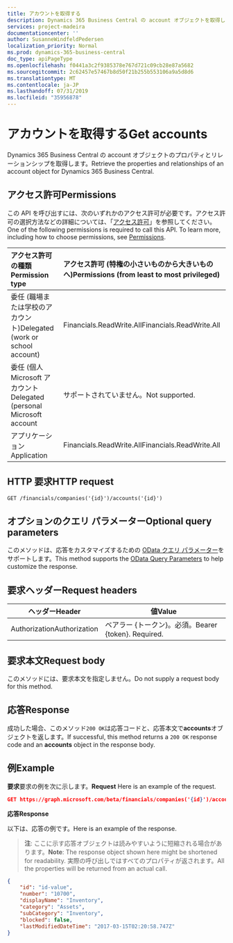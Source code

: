 ```yaml
---
title: アカウントを取得する
description: Dynamics 365 Business Central の account オブジェクトを取得します。
services: project-madeira
documentationcenter: ''
author: SusanneWindfeldPedersen
localization_priority: Normal
ms.prod: dynamics-365-business-central
doc_type: apiPageType
ms.openlocfilehash: f0441a3c2f9385378e767d721c09cb28e87a5682
ms.sourcegitcommit: 2c62457e57467b8d50f21b255b553106a9a5d8d6
ms.translationtype: MT
ms.contentlocale: ja-JP
ms.lasthandoff: 07/31/2019
ms.locfileid: "35956878"
---
```

# <a name="get-accounts"></a><span data-ttu-id="e65ea-103">アカウントを取得する</span><span class="sxs-lookup"><span data-stu-id="e65ea-103">Get accounts</span></span>
<span data-ttu-id="e65ea-104">Dynamics 365 Business Central の account オブジェクトのプロパティとリレーションシップを取得します。</span><span class="sxs-lookup"><span data-stu-id="e65ea-104">Retrieve the properties and relationships of an account object for Dynamics 365 Business Central.</span></span>

## <a name="permissions"></a><span data-ttu-id="e65ea-105">アクセス許可</span><span class="sxs-lookup"><span data-stu-id="e65ea-105">Permissions</span></span>
<span data-ttu-id="e65ea-p101">この API を呼び出すには、次のいずれかのアクセス許可が必要です。アクセス許可の選択方法などの詳細については、「[アクセス許可](/graph/permissions-reference)」を参照してください。</span><span class="sxs-lookup"><span data-stu-id="e65ea-p101">One of the following permissions is required to call this API. To learn more, including how to choose permissions, see [Permissions](/graph/permissions-reference).</span></span>

|<span data-ttu-id="e65ea-108">アクセス許可の種類</span><span class="sxs-lookup"><span data-stu-id="e65ea-108">Permission type</span></span> |<span data-ttu-id="e65ea-109">アクセス許可 (特権の小さいものから大きいものへ)</span><span class="sxs-lookup"><span data-stu-id="e65ea-109">Permissions (from least to most privileged)</span></span>|
|:---------------|:------------------------------------------|
|<span data-ttu-id="e65ea-110">委任 (職場または学校のアカウント)</span><span class="sxs-lookup"><span data-stu-id="e65ea-110">Delegated (work or school account)</span></span>|<span data-ttu-id="e65ea-111">Financials.ReadWrite.All</span><span class="sxs-lookup"><span data-stu-id="e65ea-111">Financials.ReadWrite.All</span></span> |
|<span data-ttu-id="e65ea-112">委任 (個人 Microsoft アカウント</span><span class="sxs-lookup"><span data-stu-id="e65ea-112">Delegated (personal Microsoft account</span></span>|<span data-ttu-id="e65ea-113">サポートされていません。</span><span class="sxs-lookup"><span data-stu-id="e65ea-113">Not supported.</span></span>|
|<span data-ttu-id="e65ea-114">アプリケーション</span><span class="sxs-lookup"><span data-stu-id="e65ea-114">Application</span></span>|<span data-ttu-id="e65ea-115">Financials.ReadWrite.All</span><span class="sxs-lookup"><span data-stu-id="e65ea-115">Financials.ReadWrite.All</span></span>|


## <a name="http-request"></a><span data-ttu-id="e65ea-116">HTTP 要求</span><span class="sxs-lookup"><span data-stu-id="e65ea-116">HTTP request</span></span>
```
GET /financials/companies('{id}')/accounts('{id}')
```

## <a name="optional-query-parameters"></a><span data-ttu-id="e65ea-117">オプションのクエリ パラメーター</span><span class="sxs-lookup"><span data-stu-id="e65ea-117">Optional query parameters</span></span>
<span data-ttu-id="e65ea-118">このメソッドは、応答をカスタマイズするための [OData クエリ パラメーター](/graph/query-parameters)をサポートします。</span><span class="sxs-lookup"><span data-stu-id="e65ea-118">This method supports the [OData Query Parameters](/graph/query-parameters) to help customize the response.</span></span>

## <a name="request-headers"></a><span data-ttu-id="e65ea-119">要求ヘッダー</span><span class="sxs-lookup"><span data-stu-id="e65ea-119">Request headers</span></span>
|<span data-ttu-id="e65ea-120">ヘッダー</span><span class="sxs-lookup"><span data-stu-id="e65ea-120">Header</span></span>|<span data-ttu-id="e65ea-121">値</span><span class="sxs-lookup"><span data-stu-id="e65ea-121">Value</span></span>|
|------|-----|
|<span data-ttu-id="e65ea-122">Authorization</span><span class="sxs-lookup"><span data-stu-id="e65ea-122">Authorization</span></span>  |<span data-ttu-id="e65ea-p102">ベアラー {トークン}。必須。</span><span class="sxs-lookup"><span data-stu-id="e65ea-p102">Bearer {token}. Required.</span></span> |

## <a name="request-body"></a><span data-ttu-id="e65ea-125">要求本文</span><span class="sxs-lookup"><span data-stu-id="e65ea-125">Request body</span></span>
<span data-ttu-id="e65ea-126">このメソッドには、要求本文を指定しません。</span><span class="sxs-lookup"><span data-stu-id="e65ea-126">Do not supply a request body for this method.</span></span>

## <a name="response"></a><span data-ttu-id="e65ea-127">応答</span><span class="sxs-lookup"><span data-stu-id="e65ea-127">Response</span></span>
<span data-ttu-id="e65ea-128">成功した場合、このメソッド`200 OK`は応答コードと、応答本文で**accounts**オブジェクトを返します。</span><span class="sxs-lookup"><span data-stu-id="e65ea-128">If successful, this method returns a `200 OK` response code and an **accounts** object in the response body.</span></span>

## <a name="example"></a><span data-ttu-id="e65ea-129">例</span><span class="sxs-lookup"><span data-stu-id="e65ea-129">Example</span></span>

<span data-ttu-id="e65ea-130">**要求**要求の例を次に示します。</span><span class="sxs-lookup"><span data-stu-id="e65ea-130">**Request** Here is an example of the request.</span></span>

```json
GET https://graph.microsoft.com/beta/financials/companies('{id}')/accounts('{id}')
```

<span data-ttu-id="e65ea-131">**応答**</span><span class="sxs-lookup"><span data-stu-id="e65ea-131">**Response**</span></span>

<span data-ttu-id="e65ea-132">以下は、応答の例です。</span><span class="sxs-lookup"><span data-stu-id="e65ea-132">Here is an example of the response.</span></span> 

> <span data-ttu-id="e65ea-133">**注**: ここに示す応答オブジェクトは読みやすいように短縮される場合があります。</span><span class="sxs-lookup"><span data-stu-id="e65ea-133">**Note**: The response object shown here might be shortened for readability.</span></span> <span data-ttu-id="e65ea-134">実際の呼び出しではすべてのプロパティが返されます。</span><span class="sxs-lookup"><span data-stu-id="e65ea-134">All the properties will be returned from an actual call.</span></span>

```json
{
    "id": "id-value",
    "number": "10700",
    "displayName": "Inventory",
    "category": "Assets",
    "subCategory": "Inventory",
    "blocked": false,
    "lastModifiedDateTime": "2017-03-15T02:20:58.747Z"
}
```